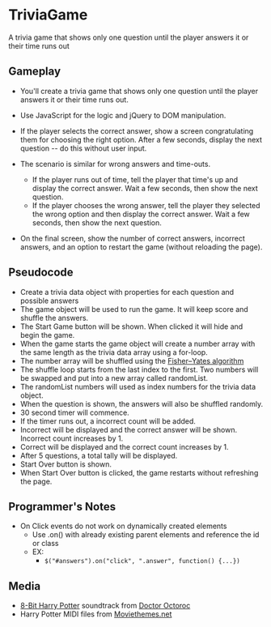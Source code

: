 # TriviaGame
A trivia game that shows only one question until the player answers it or their time runs out

## Gameplay
* You'll create a trivia game that shows only one question until the player answers it or their time runs out.

* Use JavaScript for the logic and jQuery to DOM manipulation.

* If the player selects the correct answer, show a screen congratulating them for choosing the right option. After a few seconds, display the next question -- do this without user input.

* The scenario is similar for wrong answers and time-outs.

  * If the player runs out of time, tell the player that time's up and display the correct answer. Wait a few seconds, then show the next question.
  * If the player chooses the wrong answer, tell the player they selected the wrong option and then display the correct answer. Wait a few seconds, then show the next question.

* On the final screen, show the number of correct answers, incorrect answers, and an option to restart the game (without reloading the page).

## Pseudocode
* Create a trivia data object with properties for each question and possible answers
* The game object will be used to run the game. It will keep score and shuffle the answers.
* The Start Game button will be shown. When clicked it will hide and begin the game.
* When the game starts the game object will create a number array with the same length as the trivia data array using a for-loop.
* The number array will be shuffled using the [Fisher–Yates algorithm](https://en.wikipedia.org/wiki/Fisher–Yates_shuffle)
* The shuffle loop starts from the last index to the first. Two numbers will be swapped and put into a new array called randomList.
* The randomList numbers will used as index numbers for the trivia data object.
* When the question is shown, the answers will also be shuffled randomly.
* 30 second timer will commence.
* If the timer runs out, a incorrect count will be added.
* Incorrect will be displayed and the correct answer will be shown. Incorrect count increases by 1.
* Correct will be displayed and the correct count increases by 1.
* After 5 questions, a total tally will be displayed.
* Start Over button is shown.
* When Start Over button is clicked, the game restarts without refreshing the page.

## Programmer's Notes
* On Click events do not work on dynamically created elements
    * Use .on() with already existing parent elements and reference the id or class
    * EX: 
        * `$("#answers").on("click", ".answer", function() {...})`


## Media 

* [8-Bit Harry Potter](http://www.doctoroctoroc.com/8-bit-harry-potter.php) soundtrack from [Doctor Octoroc](http://www.doctoroctoroc.com)
* Harry Potter MIDI files from [Moviethemes.net](http://moviethemes.net/H1.html)
